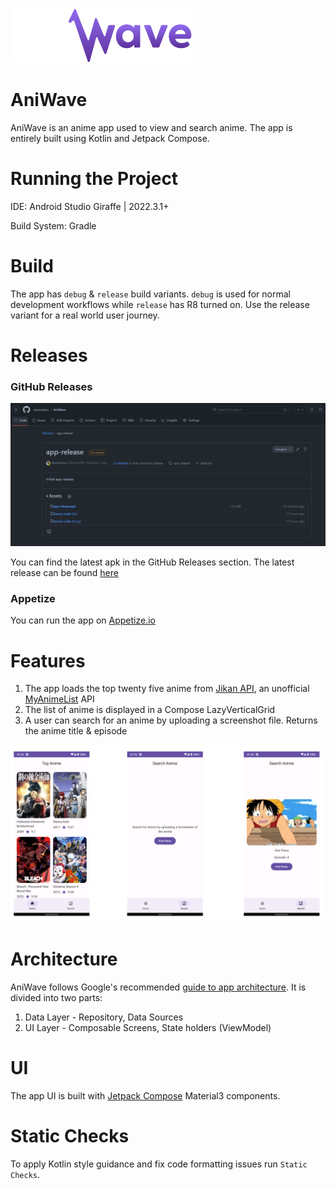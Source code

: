 ![AniWave](docs/screenshots/aniwave_logo.png "AniWave")

# AniWave

AniWave is an anime app used to view and search anime. The app is entirely built using Kotlin and
Jetpack Compose.

# Running the Project

IDE: Android Studio Giraffe | 2022.3.1+

Build System: Gradle

# Build

The app has `debug` & `release` build variants. `debug` is used for normal development workflows
while `release` has R8 turned on. Use the release variant for a real world user journey.

# Releases

### GitHub Releases

<img src="docs/screenshots/github-releases.png"/>

You can find the latest apk in the GitHub Releases section. The latest release can be
found [here](https://github.com/etonotieno/AniWave/releases/latest)

### Appetize

You can run the app on [Appetize.io](https://appetize.io/app/65qlvo72l5dbek24773yncba2u)

# Features

1. The app loads the top twenty five anime from [Jikan API](https://docs.api.jikan.moe/), an
   unofficial [MyAnimeList](https://myanimelist.net/) API
2. The list of anime is displayed in a Compose LazyVerticalGrid
3. A user can search for an anime by uploading a screenshot file. Returns the anime title & episode

<img src="docs/screenshots/app-screenshot.png"/>

# Architecture

AniWave follows Google's recommended
[guide to app architecture](https://developer.android.com/topic/architecture).
It is divided into two parts:

1. Data Layer - Repository, Data Sources
2. UI Layer - Composable Screens, State holders (ViewModel)

# UI

The app UI is built with [Jetpack Compose](https://developer.android.com/jetpack/compose) Material3
components.

# Static Checks

To apply Kotlin style guidance and fix code formatting issues run `Static Checks`.
